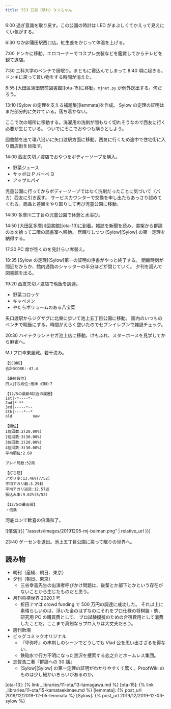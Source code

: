 ```yaml
---
title: 553 日目（晴れ）タマちゃん
---
```


6:00 過ぎ意識を取り戻す。この公園の時計は LED がまぶしくてかえって見えにくい気がする。

6:30 なか卯蒲田駅西口店。紅生姜をかじって体温を上げる。

7:00 ドンキに移動。エロコーナーでコスプレ衣装などを鑑賞してからテレビを観て退店。

7:30 工科大学のベンチで居眠り。まともに寝込んでしまって 8:40 頃に起きる。
ドンキに戻って買い物をする時間が消えた。

8:55 [大田区蒲田駅前図書館][ota-15]に移動。`mjnet.py` が例外送出する。何だろう。

13:10 [Sylow の定理を支える補題集][lemmata]を作成。
Sylow の定理の証明はまだ部分的に欠けている。落ち着かない。

ここで次の場所に移動する。洗濯用の洗剤が間もなく切れそうなので西友に行く必要が生じている。
ついでにそこでおやつも購うとしよう。

図書館を出て環八沿いに矢口渡駅方面に移動。西友に行くため途中で住宅街に入り商店街を目指す。

14:00 西友矢切ノ渡店でおやつをボディーソープを購入。

* 野菜ジュース
* サッポロ P バーベ Q
* アップルパイ

児童公園に行ってからボディーソープではなく洗剤だったことに気づいて（バカ）西友に引き返す。
サービスカウンターで交換を申し出たらあっさり認めてくれる。商品と差額をやり取りして再び児童公園に移動。

14:30 多摩川二丁目の児童公園で休憩と水浴び。

14:50 [大田区多摩川図書館][ota-13]に到着。雑誌を新聞を読み、書架から群論の本を拾って二階の読書室へ移動。
居眠りしつつ [Sylow][Sylow] の第一定理を納得する。

17:30 PC 席が空くのを見計らい席替え。

18:35 [Sylow の定理][Sylow]第一の証明の浄書がやっと終了する。
閉館時刻が間近だからか、館内通路のシャッターの半分ほどが閉じていく。
夕刊を読んで図書館を出る。

19:20 西友矢切ノ渡店で晩飯を調達。

* 野菜コロッケ
* キャベメン
* やたらボリュームのある八宝菜

矢口渡駅からジグザグに北東に歩いて池上五丁目公園に移動。
園内のいつものベンチで晩飯にする。時間がえらく空いたのでセブンイレブンで雑誌チェック。

20:30 ハイテクランドセガ池上店に移動。けもふれ、スターホースを見学してから麻雀へ。

MJ プロ卓東風戦。若干沈み。

```text
【SCORE】
合計SCORE:-47.4

【最終段位】
四人打ち段位:鬼神 幻球:7

【12/5の最新8試合の履歴】
1st|-*----*-
2nd|*-**----
3rd|-----*--
4th|----*--*
old         new

【順位】
1位回数:2(20.00%)
2位回数:3(30.00%)
3位回数:2(20.00%)
4位回数:3(30.00%)
平均順位:2.60

プレイ局数:52局

【打ち筋】
アガリ率:13.46%(7/52)
平均アガリ翻:3.29翻
平均アガリ巡目:12.57巡
振込み率:9.62%(5/52)

【12/5の最高役】
・倍満
```

河底ロンで歓喜の倍満和了。

![倍満]({{ "/assets/images/20191205-mj-baiman.png" | relative_url }})

23:40 ゲーセンを退出。池上五丁目公園に戻って眠りの世界へ。

## 読み物

* 朝刊（産経、朝日、東京）
* 夕刊（朝日、東京）
  * 三谷幸喜先生の出演者呼びかけ問題は、後輩とか部下とかという存在がないことから生じたものだと思う。
* 月刊将棋世界 2020.1 号
  * 折田アマは crowd funding で 500 万円の調達に成功した。
    それ以上に素晴らしいのは、浮いた金のはずなのにそれをプロ仕様の将棋盤・駒、研究用 PC の購買費として、
    プロ試験模擬のための合宿費用として消費したことだ。ここまで真剣ならプロ入りは大丈夫だろう。
* 週刊新潮
* ビッグコミックオリジナル
  * 『卑弥呼』の串刺しのシーンでどうしても Vlad 公を思い出さざるを得ない。
  * 鉄砲水で行方不明になった黒沢を捜索する恋之介とホームレス集団。
* 志賀浩二著『群論への 30 講』
  * [Sylow][Sylow] の第一定理の証明がわかりやすくて驚く。ProofWiki のものは少し細かいきらいがあるのか。

[ota-13]: {% link _libraries/11-ota/13-tamagawa.md %}
[ota-15]: {% link _libraries/11-ota/15-kamataekimae.md %}
[lemmata]: {% post_url 2019/12/2019-12-05-lemmata %}
[Sylow]: {% post_url 2019/12/2019-12-03-sylow %}
